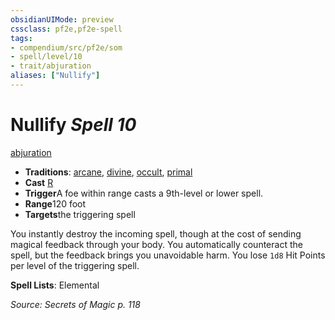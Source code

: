 ```yaml
---
obsidianUIMode: preview
cssclass: pf2e,pf2e-spell
tags:
- compendium/src/pf2e/som
- spell/level/10
- trait/abjuration
aliases: ["Nullify"]
---
```

# Nullify *Spell 10*   
[abjuration](/rules/traits/abjuration.md)  

- **Traditions**: [arcane](/rules/traits/arcane.md), [divine](/rules/traits/divine.md), [occult](/rules/traits/occult.md), [primal](/rules/traits/primal.md)
- **Cast** [R](/rules/core-rulebook/chapter-9-playing-the-game.md#Actions "Reaction") 
- **Trigger**A foe within range casts a 9th-level or lower spell.
- **Range**120 foot
- **Targets**the triggering spell

You instantly destroy the incoming spell, though at the cost of sending magical feedback through your body. You automatically counteract the spell, but the feedback brings you unavoidable harm. You lose `1d8` Hit Points per level of the triggering spell.

**Spell Lists**: Elemental

*Source: Secrets of Magic p. 118*
